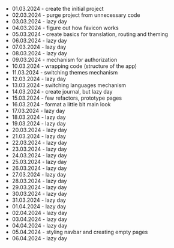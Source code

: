 - 01.03.2024 - create the initial project
- 02.03.2024 - purge project from unnecessary code
- 03.03.2024 - lazy day
- 04.03.2024 - figure out how favicon works
- 05.03.2024 - create basics for translation, routing and theming
- 06.03.2024 - lazy day
- 07.03.2024 - lazy day
- 08.03.2024 - lazy day
- 09.03.2024 - mechanism for authorization
- 10.03.2024 - wrapping code (structure of the app)
- 11.03.2024 - switching themes mechanism
- 12.03.2024 - lazy day
- 13.03.2024 - switching languages mechanism
- 14.03.2024 - create journal, but lazy day
- 15.03.2024 - few refactors, prototype pages
- 16.03.2024 - format a little bit main look
- 17.03.2024 - lazy day
- 18.03.2024 - lazy day
- 19.03.2024 - lazy day
- 20.03.2024 - lazy day
- 21.03.2024 - lazy day
- 22.03.2024 - lazy day
- 23.03.2024 - lazy day
- 24.03.2024 - lazy day
- 25.03.2024 - lazy day
- 26.03.2024 - lazy day
- 27.03.2024 - lazy day
- 28.03.2024 - lazy day
- 29.03.2024 - lazy day
- 30.03.2024 - lazy day
- 31.03.2024 - lazy day
- 01.04.2024 - lazy day
- 02.04.2024 - lazy day
- 03.04.2024 - lazy day
- 04.04.2024 - lazy day
- 05.04.2024 - styling navbar and creating empty pages
- 06.04.2024 - lazy day